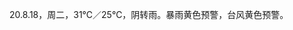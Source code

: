 <link href="../../css/style.css" rel="stylesheet" type="text/css" />

<span class="fzzy">20.8.18，周二，31℃／25℃，阴转雨。暴雨黄色预警，台风黄色预警。

